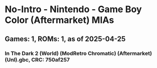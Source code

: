 # No-Intro - Nintendo - Game Boy Color (Aftermarket) MIAs
## Games: 1, ROMs: 1, as of 2025-04-25

### In The Dark 2 (World) (ModRetro Chromatic) (Aftermarket) (Unl).gbc, CRC: 750af257
